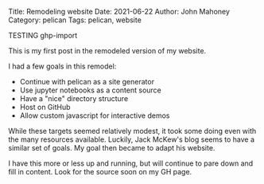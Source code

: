 Title: Remodeling website
Date: 2021-06-22
Author: John Mahoney
Category: pelican
Tags: pelican, website

TESTING ghp-import

This is my first post in the remodeled version of my website.

I had a few goals in this remodel:

- Continue with pelican as a site generator
- Use jupyter notebooks as a content source
- Have a "nice" directory structure
- Host on GitHub
- Allow custom javascript for interactive demos

While these targets seemed relatively modest, it took some doing even with the many resources available.
Luckily, Jack McKew's blog seems to have a similar set of goals.
My goal then became to adapt his website.

I have this more or less up and running, but will continue to pare down and fill in content.
Look for the source soon on my GH page.